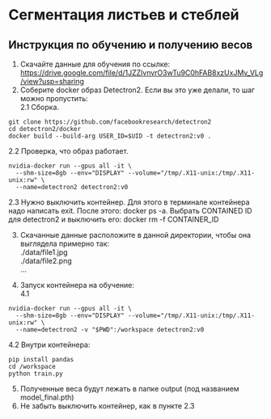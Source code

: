 # Сегментация листьев и стеблей

## Инструкция по обучению и получению весов

1. Скачайте данные для обучения по ссылке: https://drive.google.com/file/d/1JZZlvnvrO3wTu9C0hFAB8xzUxJMv_VLg/view?usp=sharing
2. Соберите docker образ Detectron2. Если вы это уже делали, то шаг можно пропустить:<br>
2.1 Сборка.
```
git clone https://github.com/facebookresearch/detectron2 
cd detectron2/docker
docker build --build-arg USER_ID=$UID -t detectron2:v0 .
```
2.2 Проверка, что образ работает.
```
nvidia-docker run --gpus all -it \
  --shm-size=8gb --env="DISPLAY" --volume="/tmp/.X11-unix:/tmp/.X11-unix:rw" \
  --name=detectron2 detectron2:v0
```
2.3 Нужно выключить контейнер. Для этого в терминале контейнера надо написать exit. После этого: docker ps -a. Выбрать CONTAINED ID для detectron2 и выключить его: docker rm -f CONTAINER_ID

3. Скачанные данные расположите в данной директории, чтобы она выглядела примерно так:<br>
./data/file1.jpg<br>
./data/file2.png<br>
...<br>

4. Запуск контейнера на обучение:<br>
4.1
```
nvidia-docker run --gpus all -it \
  --shm-size=8gb --env="DISPLAY" --volume="/tmp/.X11-unix:/tmp/.X11-unix:rw" \
  --name=detectron2 -v "$PWD":/workspace detectron2:v0
```
4.2 Внутри контейнера:
```
pip install pandas
cd /workspace
python train.py
```
5. Полученные веса будут лежать в папке output (под названием model_final.pth)
6. Не забыть выключить контейнер, как в пункте 2.3